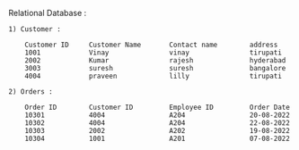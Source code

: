 

Relational Database : 

    1) Customer : 

        Customer ID     Customer Name       Contact name        address
        1001            Vinay               vinay               tirupati
        2002            Kumar               rajesh              hyderabad
        3003            suresh              suresh              bangalore
        4004            praveen             lilly               tirupati

    2) Orders : 

        Order ID        Customer ID         Employee ID         Order Date
        10301           4004                A204                20-08-2022
        10302           4004                A204                22-08-2022
        10303           2002                A202                19-08-2022
        10304           1001                A201                07-08-2022
